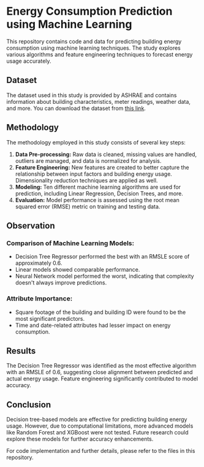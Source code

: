 # Energy Consumption Prediction using Machine Learning

This repository contains code and data for predicting building energy consumption using machine learning techniques. The study explores various algorithms and feature engineering techniques to forecast energy usage accurately.

## Dataset
The dataset used in this study is provided by ASHRAE and contains information about building characteristics, meter readings, weather data, and more. You can download the dataset from [this link](https://www.kaggle.com/c/ashrae-energy-prediction/data).

## Methodology
The methodology employed in this study consists of several key steps:
1. **Data Pre-processing:** Raw data is cleaned, missing values are handled, outliers are managed, and data is normalized for analysis.
2. **Feature Engineering:** New features are created to better capture the relationship between input factors and building energy usage. Dimensionality reduction techniques are applied as well.
3. **Modeling:** Ten different machine learning algorithms are used for prediction, including Linear Regression, Decision Trees, and more.
4. **Evaluation:** Model performance is assessed using the root mean squared error (RMSE) metric on training and testing data.

## Observation
### Comparison of Machine Learning Models:
- Decision Tree Regressor performed the best with an RMSLE score of approximately 0.6.
- Linear models showed comparable performance.
- Neural Network model performed the worst, indicating that complexity doesn't always improve predictions.

### Attribute Importance:
- Square footage of the building and building ID were found to be the most significant predictors.
- Time and date-related attributes had lesser impact on energy consumption.

## Results
The Decision Tree Regressor was identified as the most effective algorithm with an RMSLE of 0.6, suggesting close alignment between predicted and actual energy usage. Feature engineering significantly contributed to model accuracy.

## Conclusion
Decision tree-based models are effective for predicting building energy usage. However, due to computational limitations, more advanced models like Random Forest and XGBoost were not tested. Future research could explore these models for further accuracy enhancements.

For code implementation and further details, please refer to the files in this repository.

